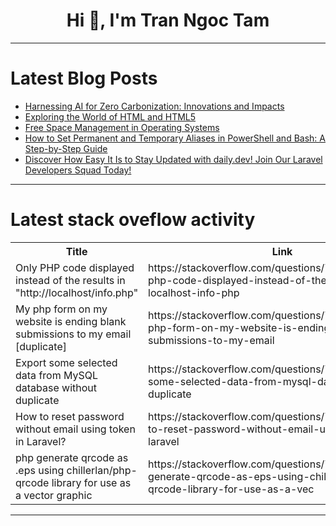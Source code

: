<h1 align="center">Hi 👋, I'm Tran Ngoc Tam</h1>

---

# Latest Blog Posts 
<!-- BLOG-POST-LIST:START -->
- [Harnessing AI for Zero Carbonization: Innovations and Impacts](https://dev.to/jottyjohn/harnessing-ai-for-zero-carbonization-innovations-and-impacts-3aga)
- [Exploring the World of HTML and HTML5](https://dev.to/menukfernando/exploring-the-world-of-html-and-html5-34a7)
- [Free Space Management in Operating Systems](https://dev.to/pushpendra_sharma_f1d2cbe/free-space-management-in-operating-systems-523)
- [How to Set Permanent and Temporary Aliases in PowerShell and Bash: A Step-by-Step Guide](https://dev.to/adityashrivastavv/how-to-set-permanent-and-temporary-aliases-in-powershell-and-bash-a-step-by-step-guide-1mn9)
- [Discover How Easy It Is to Stay Updated with daily.dev! Join Our Laravel Developers Squad Today!](https://dev.to/realrashid/discover-how-easy-it-is-to-stay-updated-with-dailydev-join-our-laravel-developers-squad-today-2848)
<!-- BLOG-POST-LIST:END -->

---

# Latest stack oveflow activity
<table>
  <tr><th>Title</th><th>Link</th></tr>
  <!-- STACKOVERFLOW:START --><tr><td>Only PHP code displayed instead of the results in &quot;http://localhost/info.php&quot;</td><td>https://stackoverflow.com/questions/78641861/only-php-code-displayed-instead-of-the-results-in-http-localhost-info-php</td></tr><tr><td>My php form on my website is ending blank submissions to my email [duplicate]</td><td>https://stackoverflow.com/questions/78641707/my-php-form-on-my-website-is-ending-blank-submissions-to-my-email</td></tr><tr><td>Export some selected data from MySQL database without duplicate</td><td>https://stackoverflow.com/questions/78641628/export-some-selected-data-from-mysql-database-without-duplicate</td></tr><tr><td>How to reset password without email using token in Laravel?</td><td>https://stackoverflow.com/questions/78641625/how-to-reset-password-without-email-using-token-in-laravel</td></tr><tr><td>php generate qrcode as .eps using chillerlan/php-qrcode library for use as a vector graphic</td><td>https://stackoverflow.com/questions/78641468/php-generate-qrcode-as-eps-using-chillerlan-php-qrcode-library-for-use-as-a-vec</td></tr><!-- STACKOVERFLOW:END -->
</table>

---



